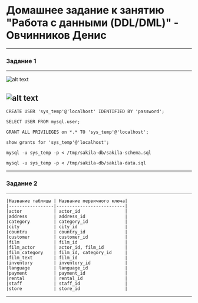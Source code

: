 # Домашнее задание к занятию "Работа с данными (DDL/DML)" - Овчинников Денис

---

### Задание 1

---
![alt text](https://github.com/Ventilyator/ovchinnikov-homework-netology/blob/main/12.2_hw/img/1.1.png)

![alt text](https://github.com/Ventilyator/ovchinnikov-homework-netology/blob/main/12.2_hw/img/1.2.png)
---

```
CREATE USER 'sys_temp'@'localhost' IDENTIFIED BY 'password';
```
```
SELECT USER FROM mysql.user;
```
```
GRANT ALL PRIVILEGES on *.* TO 'sys_temp'@'localhost';
```
```
show grants for 'sys_temp'@'localhost';
```
```
mysql -u sys_temp -p < /tmp/sakila-db/sakila-schema.sql
```
```
mysql -u sys_temp -p < /tmp/sakila-db/sakila-data.sql
```
---

### Задание 2

---
```
|Название таблицы | Название первичного ключа|
|-----------------|--------------------------|
|actor            | actor_id                 |
|address          | address_id               |
|category         | category_id              |
|city             | city_id                  |
|countru          | country_id               |
|customer         | customer_id              |
|film             | film_id                  |
|film_actor       | actor_id, film_id        |
|film_category    | film_id, category_id     |
|film_text        | film_id                  |
|inventory        | inventory_id             |
|language         | language_id              |
|payment          | payment_id               |
|rental           | rental_id                |
|staff            | staff_id                 |
|store            | store_id                 |
```
---



